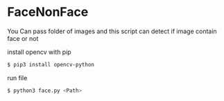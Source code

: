 # FaceNonFace

You Can pass folder of images and this script can detect if image contain face or not

install opencv with pip
```sh
$ pip3 install opencv-python
```
run file 

```sh
$ python3 face.py <Path>
